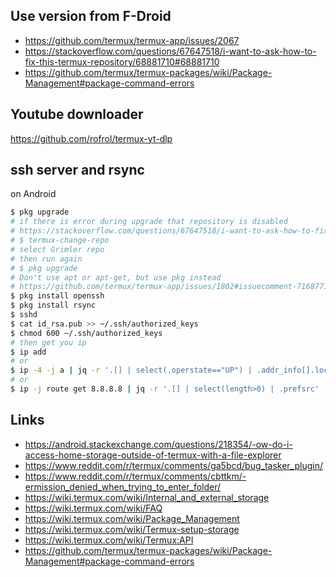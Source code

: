 ## Use version from F-Droid

- <https://github.com/termux/termux-app/issues/2067>
- <https://stackoverflow.com/questions/67647518/i-want-to-ask-how-to-fix-this-termux-repository/68881710#68881710>
- <https://github.com/termux/termux-packages/wiki/Package-Management#package-command-errors>

## Youtube downloader

<https://github.com/rofrol/termux-yt-dlp>

## ssh server and rsync

on Android

```bash
$ pkg upgrade
# if there is error during upgrade that repository is disabled
# https://stackoverflow.com/questions/67647518/i-want-to-ask-how-to-fix-this-termux-repository/68881710#68881710
# $ termux-change-repo
# select Grimler repo
# then run again
# $ pkg upgrade
# Don't use apt or apt-get, but use pkg instead
# https://github.com/termux/termux-app/issues/1802#issuecomment-716877183
$ pkg install openssh
$ pkg install rsync
$ sshd
$ cat id_rsa.pub >> ~/.ssh/authorized_keys
$ chmod 600 ~/.ssh/authorized_keys
# then get you ip
$ ip add
# or
$ ip -4 -j a | jq -r '.[] | select(.operstate=="UP") | .addr_info[].local'
# or
$ ip -j route get 8.8.8.8 | jq -r '.[] | select(length>0) | .prefsrc'
```

## Links

- <https://android.stackexchange.com/questions/218354/-ow-do-i-access-home-storage-outside-of-termux-with-a-file-explorer>
- <https://www.reddit.com/r/termux/comments/ga5bcd/bug_tasker_plugin/>
- <https://www.reddit.com/r/termux/comments/cbttkm/-ermission_denied_when_trying_to_enter_folder/>
- <https://wiki.termux.com/wiki/Internal_and_external_storage>
- <https://wiki.termux.com/wiki/FAQ>
- <https://wiki.termux.com/wiki/Package_Management>
- <https://wiki.termux.com/wiki/Termux-setup-storage>
- <https://wiki.termux.com/wiki/Termux:API>
- <https://github.com/termux/termux-packages/wiki/Package-Management#package-command-errors>
